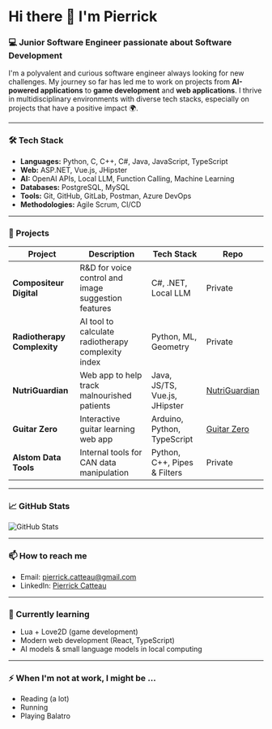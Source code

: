 # Hi there 👋 I'm Pierrick

### 💻 Junior Software Engineer passionate about Software Development

I'm a polyvalent and curious software engineer always looking for new challenges. My journey so far has led me to work on projects from **AI-powered applications** to **game development** and **web applications**. I thrive in multidisciplinary environments with diverse tech stacks, especially on projects that have a positive impact 🌍.

---

### 🛠️ Tech Stack
- **Languages:** Python, C, C++, C#, Java, JavaScript, TypeScript
- **Web:** ASP.NET, Vue.js, JHipster
- **AI:** OpenAI APIs, Local LLM, Function Calling, Machine Learning
- **Databases:** PostgreSQL, MySQL
- **Tools:** Git, GitHub, GitLab, Postman, Azure DevOps
- **Methodologies:** Agile Scrum, CI/CD

---

### 🚀 Projects
| Project                  | Description                                  | Tech Stack                         | Repo                                      |
|--------------------------|-----------------------------------------------|-------------------------------------|--------------------------------------------|
| **Compositeur Digital**    | R&D for voice control and image suggestion features | C#, .NET, Local LLM             | Private |
| **Radiotherapy Complexity** | AI tool to calculate radiotherapy complexity index  | Python, ML, Geometry              | Private |
| **NutriGuardian**        | Web app to help track malnourished patients | Java, JS/TS, Vue.js, JHipster      | [NutriGuardian](https://github.com/2023-2024-ECOM-INFO5-G2/app) |
| **Guitar Zero**          | Interactive guitar learning web app         | Arduino, Python, TypeScript       | [Guitar Zero](https://github.com/LilPiep/GuitarZero) |
| **Alstom Data Tools**      | Internal tools for CAN data manipulation   | Python, C++, Pipes & Filters       | Private |

---

### 📈 GitHub Stats
![GitHub Stats](https://github-readme-stats.vercel.app/api?username=LilPiep&show_icons=true&theme=github_dark)

---

### 📫 How to reach me
- Email: pierrick.catteau@gmail.com
- LinkedIn: [Pierrick Catteau](https://www.linkedin.com/in/pierrick-catteau/)

---

### 🌱 Currently learning
- Lua + Love2D (game development)
- Modern web development (React, TypeScript)
- AI models & small language models in local computing

---

### ⚡ When I'm not at work, I might be ...
- Reading (a lot)
- Running
- Playing Balatro
